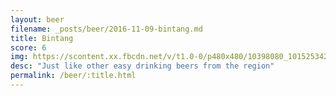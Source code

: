 ```yaml
---
layout: beer
filename: _posts/beer/2016-11-09-bintang.md
title: Bintang
score: 6
img: https://scontent.xx.fbcdn.net/v/t1.0-0/p480x480/10398080_10152534290653745_1374069162252942719_n.jpg?oh=3a2561e69f3dc92634546d86fd9f2600&oe=59212C27
desc: "Just like other easy drinking beers from the region"
permalink: /beer/:title.html
---
```

